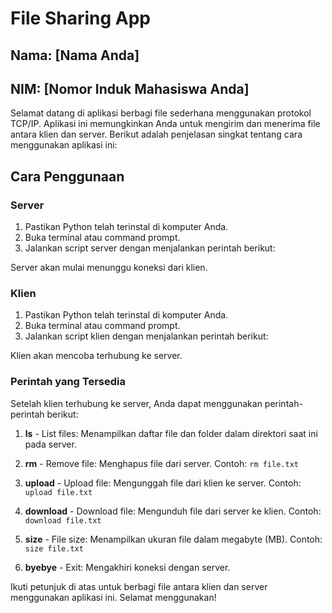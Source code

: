 # File Sharing App

## Nama: [Nama Anda]
## NIM: [Nomor Induk Mahasiswa Anda]

Selamat datang di aplikasi berbagi file sederhana menggunakan protokol TCP/IP. Aplikasi ini memungkinkan Anda untuk mengirim dan menerima file antara klien dan server. Berikut adalah penjelasan singkat tentang cara menggunakan aplikasi ini:

## Cara Penggunaan

### Server
1. Pastikan Python telah terinstal di komputer Anda.
2. Buka terminal atau command prompt.
3. Jalankan script server dengan menjalankan perintah berikut:

Server akan mulai menunggu koneksi dari klien.

### Klien
1. Pastikan Python telah terinstal di komputer Anda.
2. Buka terminal atau command prompt.
3. Jalankan script klien dengan menjalankan perintah berikut:

Klien akan mencoba terhubung ke server.

### Perintah yang Tersedia

Setelah klien terhubung ke server, Anda dapat menggunakan perintah-perintah berikut:

1. **ls** - List files: Menampilkan daftar file dan folder dalam direktori saat ini pada server.

2. **rm** - Remove file: Menghapus file dari server.
Contoh: `rm file.txt`

3. **upload** - Upload file: Mengunggah file dari klien ke server.
Contoh: `upload file.txt`

4. **download** - Download file: Mengunduh file dari server ke klien.
Contoh: `download file.txt`

5. **size** - File size: Menampilkan ukuran file dalam megabyte (MB).
Contoh: `size file.txt`

6. **byebye** - Exit: Mengakhiri koneksi dengan server.

Ikuti petunjuk di atas untuk berbagi file antara klien dan server menggunakan aplikasi ini. Selamat menggunakan!

